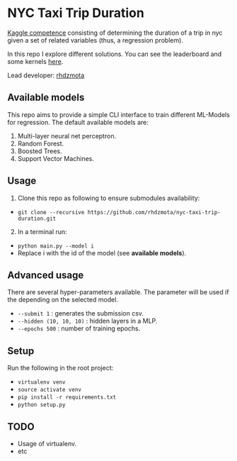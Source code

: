 # NYC Taxi Trip Duration

[Kaggle competence](https://www.kaggle.com/c/nyc-taxi-trip-duration) consisting of determining the duration of a trip
in nyc given a set of related variables (thus, a regression problem). 

In this repo I explore different solutions. You can see the leaderboard and some 
kernels [here](https://www.kaggle.com/c/nyc-taxi-trip-duration/leaderboard).


Lead developer: [rhdzmota](rhdzmota@mxquants.com)

## Available models

This repo aims to provide a simple CLI interface to train different ML-Models for
regression. The default available models are:

1. Multi-layer neural net perceptron.
2. Random Forest.
3. Boosted Trees.
4. Support Vector Machines.

## Usage

1. Clone this repo as following to ensure submodules availability:

* ```git clone --recursive https://github.com/rhdzmota/nyc-taxi-trip-duration.git``` 

2. In a terminal run:

* ```python main.py --model i```
* Replace i with the id of the model (see **available models**).

## Advanced usage

There are several hyper-parameters available. The parameter will be used if the
depending on the selected model. 

* `--submit 1` : generates the submission csv.
* `--hidden (10, 10, 10)` : hidden layers in a MLP.
* `--epochs 500` : number of training epochs.

## Setup

Run the following in the root project:
* ```virtualenv venv```
* ```source activate venv```
* ```pip install -r requirements.txt```
* ```python setup.py```


## TODO

* Usage of virtualenv.
* etc